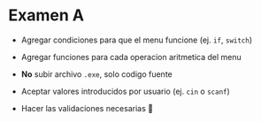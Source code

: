 # Examen A

+ Agregar condiciones para que el menu funcione (ej. `if`, `switch`)

+ Agregar funciones para cada operacion aritmetica del menu

+ **No** subir archivo `.exe`, solo codigo fuente

+ Aceptar valores introducidos por usuario (ej. `cin` o `scanf`)

+ Hacer las validaciones necesarias :see_no_evil:
